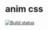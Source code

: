 # anim css
[![Build status](https://ci.appveyor.com/api/projects/status/8bl36ennddw4861j?svg=true)](https://ci.appveyor.com/project/mikhailBrann/adv-browser-js-hw-9-frontend)



